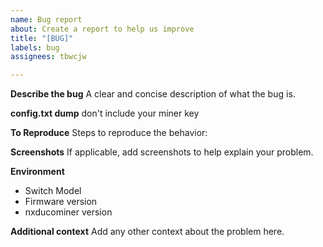 ```yaml
---
name: Bug report
about: Create a report to help us improve
title: "[BUG]"
labels: bug
assignees: tbwcjw

---
```


**Describe the bug**
A clear and concise description of what the bug is.

**config.txt dump**
don't include your miner key

**To Reproduce**
Steps to reproduce the behavior:

**Screenshots**
If applicable, add screenshots to help explain your problem.

**Environment**
 - Switch Model
 - Firmware version
 - nxducominer version

**Additional context**
Add any other context about the problem here.
